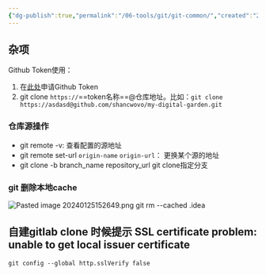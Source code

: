 ```yaml
---
{"dg-publish":true,"permalink":"/06-tools/git/git-common/","created":"2024-05-27T15:37:48.703+08:00","updated":"2024-05-27T15:03:24.000+08:00"}
---
```



## 杂项

Github Token使用：
1. 在[此处](https://github.com/settings/tokens/new?scopes=repo)申请Github Token
2. git clone `https://`==token名称==@仓库地址。比如：`git clone https://asdasd@github.com/shancwovo/my-digital-garden.git`

### 仓库源操作
+ git remote -v: 查看配置的源地址
+ git remote set-url `origin-name` `origin-url`： 更换某个源的地址
+ git clone -b branch_name repository_url  git clone指定分支


### git 删除本地cache
![Pasted image 20240125152649.png](/img/user/attachments/Pasted%20image%2020240125152649.png)
git rm --cached .idea

## 自建gitlab clone 时候提示  SSL certificate problem: unable to get local issuer certificate

`git config --global http.sslVerify false`